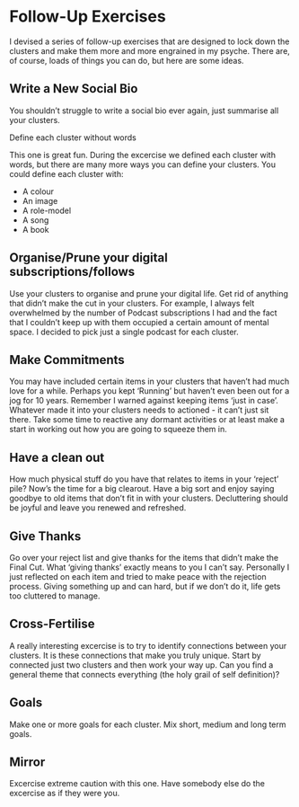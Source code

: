 # Follow-Up Exercises

I devised a series of follow-up exercises that are designed to lock down the clusters and make them more and more engrained in my psyche.  There are, of course, loads of things you can do, but here are some ideas.

## Write a New Social Bio

You shouldn’t struggle to write a social bio ever again,  just summarise all your clusters.

Define each cluster without words

This one is great fun.  During the excercise we defined each cluster with words, but there are many more ways you can define your clusters.  You could define each cluster with:

- A colour
- An image
- A role-model 
- A song
- A book

## Organise/Prune your digital subscriptions/follows

Use your clusters to organise and prune your digital life.  Get rid of anything that didn’t make the cut in your clusters.  For example, I always felt overwhelmed by the number of Podcast subscriptions I had and the fact that I couldn’t keep up with them occupied a certain amount of mental space.  I decided to pick just a single podcast for each cluster.

## Make Commitments

You may have included certain items in your clusters that haven’t had much love for a while.  Perhaps you kept ‘Running’ but haven’t even been out for a jog for 10 years.  Remember I warned against keeping items ‘just in case’.  Whatever made it into your clusters needs to actioned - it can’t just sit there.  Take some time to reactive any dormant activities or at least make a start in working out how you are going to squeeze them in.

## Have a clean out

How much physical stuff do you have that relates to items in your ‘reject’ pile? Now’s the time for a big clearout.  Have a big sort and enjoy saying goodbye to old items that don’t fit in with your clusters.  Decluttering should be joyful and leave you renewed and refreshed.

## Give Thanks

Go over your reject list and give thanks for the items that didn’t make the Final Cut.  What ‘giving thanks’ exactly means to you I can’t say.  Personally I just reflected on each item and tried to make peace with the rejection process.  Giving something up and can hard, but if we don’t do it, life gets too cluttered to manage.

## Cross-Fertilise

A really interesting excercise is to try to identify connections between your clusters.  It is these connections that make you truly unique.   Start by connected just two clusters and then work your way up.  Can you find a general theme that connects everything (the holy grail of self definition)? 

## Goals

Make one or more goals for each cluster.  Mix short, medium and long term goals.

## Mirror

Excercise extreme caution with this one.  Have somebody else do the excercise as if they were you.  
